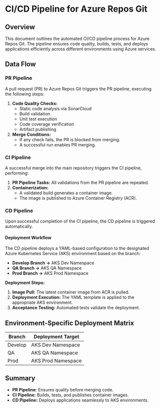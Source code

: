 # CI/CD Pipeline for Azure Repos Git

## Overview
This document outlines the automated CI/CD pipeline process for Azure Repos Git. The pipeline ensures code quality, builds, tests, and deploys applications efficiently across different environments using Azure services.

## Data Flow

### PR Pipeline
A pull request (PR) to Azure Repos Git triggers the PR pipeline, executing the following steps:

1. **Code Quality Checks:**
   - Static code analysis via SonarCloud
   - Build validation
   - Unit test execution
   - Code coverage verification
   - Artifact publishing
2. **Merge Conditions:**
   - If any check fails, the PR is blocked from merging.
   - A successful run enables PR merging.

### CI Pipeline
A successful merge into the main repository triggers the CI pipeline, performing:

1. **PR Pipeline Tasks:** All validations from the PR pipeline are repeated.
2. **Containerization:**
   - A validated build generates a container image.
   - The image is published to Azure Container Registry (ACR).

### CD Pipeline
Upon successful completion of the CI pipeline, the CD pipeline is triggered automatically.

#### Deployment Workflow
The CD pipeline deploys a YAML-based configuration to the designated Azure Kubernetes Service (AKS) environment based on the branch:

- **Develop Branch →** AKS Dev Namespace
- **QA Branch →** AKS QA Namespace
- **Prod Branch →** AKS Prod Namespace

**Deployment Steps:**

1. **Image Pull:** The latest container image from ACR is pulled.
2. **Deployment Execution:** The YAML template is applied to the appropriate AKS environment.
3. **Acceptance Testing:** Automated tests validate the deployment.

## Environment-Specific Deployment Matrix

| Branch  | Deployment Target |
|---------|-------------------|
| Develop | AKS Dev Namespace |
| QA      | AKS QA Namespace  |
| Prod    | AKS Prod Namespace |

## Summary

- **PR Pipeline:** Ensures quality before merging code.
- **CI Pipeline:** Builds, tests, and publishes container images.
- **CD Pipeline:** Deploys applications seamlessly to AKS environments.

